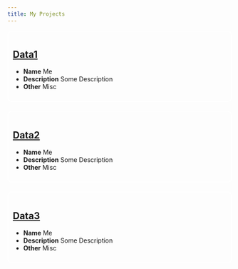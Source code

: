 ```yaml
---
title: My Projects
---
```


<link href="./css/data.css" rel="stylesheet"></link>

<div class="card">

## [Data1](https://google.com)

- **Name** Me
- **Description** Some Description
- **Other** Misc
</div>

<div class="card">

## [Data2](https://google.com)

- **Name** Me
- **Description** Some Description
- **Other** Misc
</div>

<div class="card">

## [Data3](https://google.com)

- **Name** Me
- **Description** Some Description
- **Other** Misc
</div>

<!-- -------------- Style -------------- -->
<style>
.card {
    border: 2px solid white;
    border-radius: 10px;
    padding: 10px;
    margin-bottom: 20px;
}
.card:hover {
    box-shadow: 0 8px 16px 0 rgb(110, 110, 110);
    transform: scale(1.02);
    transition-duration: 500ms;
}
</style>
